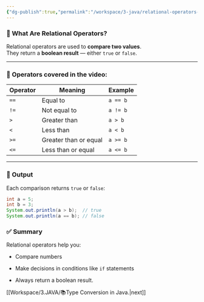 ```yaml
---
{"dg-publish":true,"permalink":"/workspace/3-java/relational-operators-in-java/","noteIcon":""}
---
```


### 📌 What Are Relational Operators?

Relational operators are used to **compare two values**.  
They return a **boolean result** — either `true` or `false`.

---

### 🧪 Operators covered in the video:

|Operator|Meaning|Example|
|---|---|---|
|`==`|Equal to|`a == b`|
|`!=`|Not equal to|`a != b`|
|`>`|Greater than|`a > b`|
|`<`|Less than|`a < b`|
|`>=`|Greater than or equal|`a >= b`|
|`<=`|Less than or equal|`a <= b`|

---

### 🎯 Output

Each comparison returns `true` or `false`:
```java
int a = 5;
int b = 3;
System.out.println(a > b);  // true
System.out.println(a == b); // false
```
### ✅ Summary

Relational operators help you:

- Compare numbers
    
- Make decisions in conditions like `if` statements
    
- Always return a boolean result.

[[Workspace/3.JAVA/📚Type Conversion in Java.\|next]]